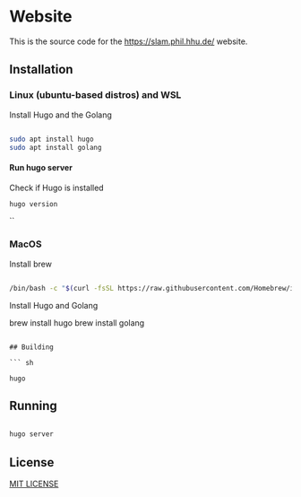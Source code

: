 # Website

This is the source code for the https://slam.phil.hhu.de/ website.

## Installation

### Linux (ubuntu-based distros) and WSL

Install Hugo and the Golang

``` sh

sudo apt install hugo
sudo apt install golang

```
#### Run hugo server

Check if Hugo is installed

```sh
hugo version 
```
``

### MacOS

Install brew 

``` sh

/bin/bash -c "$(curl -fsSL https://raw.githubusercontent.com/Homebrew/install/HEAD/install.sh)"

```

Install Hugo and Golang


brew install hugo
brew install golang
```

## Building

``` sh

hugo

```

## Running

``` sh

hugo server

```

## License

[MIT LICENSE](https://github.com/hhuslamlab/website/blob/master/LICENSE.md)
